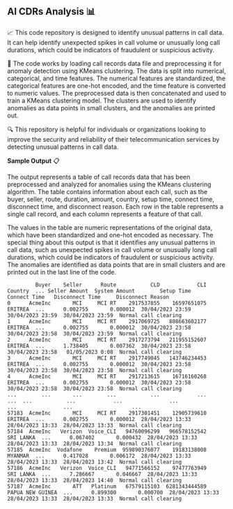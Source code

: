 ## AI CDRs Analysis :bar_chart:

📈 This code repository is designed to identify unusual patterns in call data. It can help identify unexpected spikes in call volume or unusually long call durations, which could be indicators of fraudulent or suspicious activity.

🤖 The code works by loading call records data file and preprocessing it for anomaly detection using KMeans clustering. The data is split into numerical, categorical, and time features. The numerical features are standardized, the categorical features are one-hot encoded, and the time feature is converted to numeric values. The preprocessed data is then concatenated and used to train a KMeans clustering model. The clusters are used to identify anomalies as data points in small clusters, and the anomalies are printed out.

🔍 This repository is helpful for individuals or organizations looking to improve the security and reliability of their telecommunication services by detecting unusual patterns in call data.

**Sample Output** :clipboard:

The output represents a table of call records data that has been preprocessed and analyzed for anomalies using the KMeans clustering algorithm. The table contains information about each call, such as the buyer, seller, route, duration, amount, country, setup time, connect time, disconnect time, and disconnect reason. Each row in the table represents a single call record, and each column represents a feature of that call.

The values in the table are numeric representations of the original data, which have been standardized and one-hot encoded as necessary. The special thing about this output is that it identifies any unusual patterns in call data, such as unexpected spikes in call volume or unusually long call durations, which could be indicators of fraudulent or suspicious activity. The anomalies are identified as data points that are in small clusters and are printed out in the last line of the code.

```shell
         Buyer    Seller      Route           CLD            CLI           Country  ... Seller Amount  System Amount        Setup Time      Connect Time   Disconnect Time     Disconnect Reason
0      AcmeInc       MCI     MCI RT    2917537855    16597651075           ERITREA  ...      0.002755       0.000012  30/04/2023 23:59  30/04/2023 23:59  30/04/2023 23:59  Normal call clearing
1      AcmeInc       MCI     MCI RT    2917069725   808663602177           ERITREA  ...      0.002755       0.000012  30/04/2023 23:58  30/04/2023 23:58  30/04/2023 23:59  Normal call clearing
2      AcmeInc       MCI     MCI RT    2917273794   211955152607           ERITREA  ...      1.738405       0.007362  30/04/2023 23:58  30/04/2023 23:58   01/05/2023 0:08  Normal call clearing
3      AcmeInc       MCI     MCI RT    2917749045   143746234453           ERITREA  ...      0.002755       0.000012  30/04/2023 23:58  30/04/2023 23:58  30/04/2023 23:58  Normal call clearing
4      AcmeInc       MCI     MCI RT    2917213615    16716160268           ERITREA  ...      0.002755       0.000012  30/04/2023 23:58  30/04/2023 23:58  30/04/2023 23:58  Normal call clearing
...        ...       ...        ...           ...            ...               ...  ...           ...            ...               ...               ...               ...                   ...
57183  AcmeInc       MCI     MCI RT    2917301451    12905739610           ERITREA  ...      0.002755       0.000012  28/04/2023 13:33  28/04/2023 13:33  28/04/2023 13:33  Normal call clearing
57184  AcmeInc   Verizon  Voice_CLI   94760096299   966578152542         SRI LANKA  ...      0.067402       0.000432  28/04/2023 13:33  28/04/2023 13:33  28/04/2023 13:34  Normal call clearing
57185  AcmeInc  Vodafone    Premium  959890376077    19183138008           MYANMAR  ...      0.417028       0.006172  28/04/2023 13:33  28/04/2023 13:33  28/04/2023 13:42  Normal call clearing
57186  AcmeInc   Verizon  Voice_CLI   94771566152    97477763949         SRI LANKA  ...      7.286667       0.046667  28/04/2023 13:33  28/04/2023 13:33  28/04/2023 14:40  Normal call clearing
57187  AcmeInc       ATT   Platinum   67579115103  6281343444589  PAPUA NEW GUINEA  ...      0.899300       0.000700  28/04/2023 13:33  28/04/2023 13:33  28/04/2023 13:33  Normal call clearing


```
